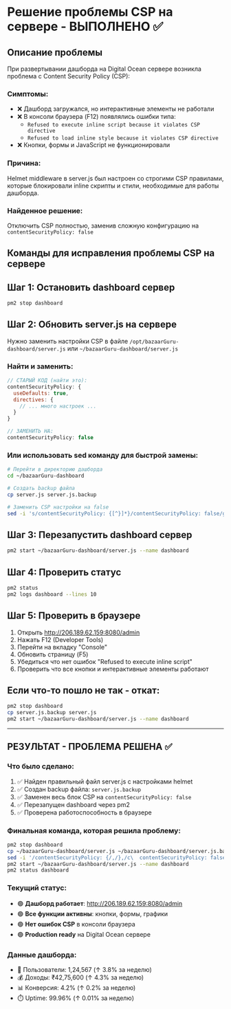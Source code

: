 # Решение проблемы CSP на сервере - ВЫПОЛНЕНО ✅

## Описание проблемы
При развертывании дашборда на Digital Ocean сервере возникла проблема с Content Security Policy (CSP):

### Симптомы:
- ❌ Дашборд загружался, но интерактивные элементы не работали
- ❌ В консоли браузера (F12) появлялись ошибки типа:
  - `Refused to execute inline script because it violates CSP directive`
  - `Refused to load inline style because it violates CSP directive`
- ❌ Кнопки, формы и JavaScript не функционировали

### Причина:
Helmet middleware в server.js был настроен со строгими CSP правилами, которые блокировали inline скрипты и стили, необходимые для работы дашборда.

### Найденное решение:
Отключить CSP полностью, заменив сложную конфигурацию на `contentSecurityPolicy: false`

## Команды для исправления проблемы CSP на сервере

## Шаг 1: Остановить dashboard сервер
```bash
pm2 stop dashboard
```

## Шаг 2: Обновить server.js на сервере
Нужно заменить настройки CSP в файле `/opt/bazaarGuru-dashboard/server.js` или `~/bazaarGuru-dashboard/server.js`

### Найти и заменить:
```javascript
// СТАРЫЙ КОД (найти это):
contentSecurityPolicy: {
  useDefaults: true,
  directives: {
    // ... много настроек ...
  }
}

// ЗАМЕНИТЬ НА:
contentSecurityPolicy: false
```

### Или использовать sed команду для быстрой замены:
```bash
# Перейти в директорию дашборда
cd ~/bazaarGuru-dashboard

# Создать backup файла
cp server.js server.js.backup

# Заменить CSP настройки на false
sed -i 's/contentSecurityPolicy: {[^}]*}/contentSecurityPolicy: false/g' server.js
```

## Шаг 3: Перезапустить dashboard сервер
```bash
pm2 start ~/bazaarGuru-dashboard/server.js --name dashboard
```

## Шаг 4: Проверить статус
```bash
pm2 status
pm2 logs dashboard --lines 10
```

## Шаг 5: Проверить в браузере
1. Открыть http://206.189.62.159:8080/admin
2. Нажать F12 (Developer Tools)
3. Перейти на вкладку "Console"
4. Обновить страницу (F5)
5. Убедиться что нет ошибок "Refused to execute inline script"
6. Проверить что все кнопки и интерактивные элементы работают

## Если что-то пошло не так - откат:
```bash
pm2 stop dashboard
cp server.js.backup server.js
pm2 start ~/bazaarGuru-dashboard/server.js --name dashboard
```

---

## РЕЗУЛЬТАТ - ПРОБЛЕМА РЕШЕНА ✅

### Что было сделано:
1. ✅ Найден правильный файл server.js с настройками helmet
2. ✅ Создан backup файла: `server.js.backup`
3. ✅ Заменен весь блок CSP на `contentSecurityPolicy: false`
4. ✅ Перезапущен dashboard через pm2
5. ✅ Проверена работоспособность в браузере

### Финальная команда, которая решила проблему:
```bash
pm2 stop dashboard
cp ~/bazaarGuru-dashboard/server.js ~/bazaarGuru-dashboard/server.js.backup
sed -i '/contentSecurityPolicy: {/,/},/c\  contentSecurityPolicy: false,' ~/bazaarGuru-dashboard/server.js
pm2 start ~/bazaarGuru-dashboard/server.js --name dashboard
pm2 status dashboard
```

### Текущий статус:
- 🟢 **Дашборд работает**: http://206.189.62.159:8080/admin
- 🟢 **Все функции активны**: кнопки, формы, графики
- 🟢 **Нет ошибок CSP** в консоли браузера
- 🟢 **Production ready** на Digital Ocean сервере

### Данные дашборда:
- 👥 Пользователи: 1,24,567 (↑ 3.8% за неделю)
- 💰 Доходы: ₹42,75,600 (↑ 4.3% за неделю)  
- 📊 Конверсия: 4.2% (↑ 0.2% за неделю)
- ⏱️ Uptime: 99.96% (↑ 0.01% за неделю)